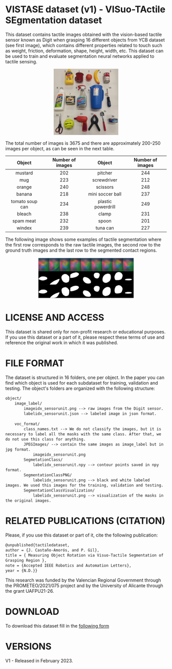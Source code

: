 # VISTASE dataset (v1) - VISuo-TActile SEgmentation dataset

This dataset contains tactile images obtained with the vision-based tactile sensor known as Digit when grasping 16 different objects from YCB dataset (see first image), which contains different properties related to touch such as weight, friction, deformation, shape, height, width, etc. This dataset can be used to train and evaluate segmentation neural networks applied to tactile sensing. 


<p align='center'>
<img width="40%" src="https://github.com/AUROVA-LAB/aurova_grasping/blob/main/Tactile_sensing/Digit_sensor/Tactile_segmentation/figures/tactile_segmentation_dataset.png"/>
</p>


The total number of images is 3675 and there are approximately 200-250 images per object, as can be seen in the next table.

| Object  | Number of images | Object | Number of images
| :-------------: |:-------------:| :-------------: |:-------------:|
| mustard      |     202 | pitcher | 244
| mug      | 223   | screwdriver | 212
| orange      | 240     | scissors | 248
| banana |      218    | mini soccer ball | 237
tomato soup can | 234 | plastic powerdrill | 249
bleach | 238   | clamp | 231
spam meat | 232 | spoon | 201
windex | 239 | tuna can | 227


The following image shows some examples of tactile segmentation where the first row corresponds to the raw tactile images, the second row to the ground truth images and the last row to the segmented contact regions. 

<p align='center'>
<img width="60%" src="https://github.com/AUROVA-LAB/aurova_grasping/blob/main/Tactile_sensing/Digit_sensor/Tactile_segmentation/figures/segmentation_examples.png"/>
</p>


# LICENSE AND ACCESS
This dataset is shared only for non-profit research or educational purposes. If you use this dataset or a part of it, please respect these terms of use and reference the original work in which it was published.

# FILE FORMAT
The dataset is structured in 16 folders, one per object. In the paper you can find which object is used for each subdataset for training, validation and testing. The object's folders are organized with the following structure:

    object/
        image_label/
            imageidx_sensorunit.png --> raw images from the Digit sensor.
            labelidx_sensorunit.json --> labeled image in json format.
        
        voc_format/
            class_names.txt --> We do not classify the images, but it is necessary to label all the masks with the same class. After that, we do not use this class for anything.
            JPEGImages/ --> contain the same images as image_label but in jpg format.
                imageidx_sensorunit.png
            SegmetationClass/ 
                labelidx_sensorunit.npy --> contour points saved in npy format.
            SegmentationClassPNG/
                labelidx_sensorunit.png --> black and white labeled images. We used this images for the training, validation and testing.
            SegmentationClassVisualization/
                labelidx_sensorunit.png --> visualization of the masks in the original images.
                

# RELATED PUBLICATIONS (CITATION)
Please, if you use this dataset or part of it, cite the following publication:


    @unpublished{tactiledataset,
    author = {J. Castaño-Amorós, and P. Gil},
    title = { Measuring Object Rotation via Visuo-Tactile Segmentation of Grasping Region },
    note = {Accepted IEEE Robotics and Automation Letters},
    year = {N.D.}}
  
This research was funded by the Valencian Regional Government through the PROMETEO/2021/075 project and by the University of Alicante through the grant UAFPU21-26.

# DOWNLOAD
To download this dataset fill in the [following form](https://docs.google.com/forms/d/1AZnPQH5c_kVyPTjyoVU5lHcbY7DrrAGGJUXw0olUApA/edit?pli=1)

# VERSIONS
V1 - Released in February 2023. 

